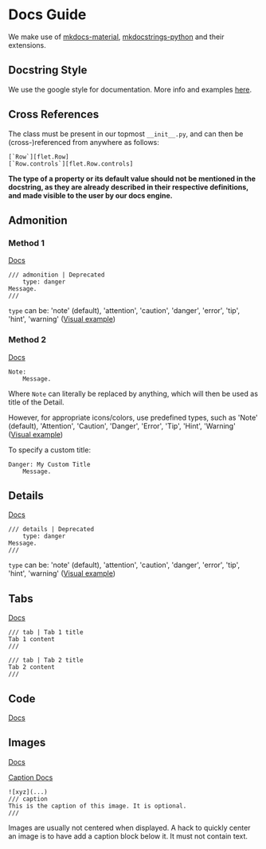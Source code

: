 # Docs Guide

We make use of [mkdocs-material](https://squidfunk.github.io/mkdocs-material/reference/), [mkdocstrings-python](https://mkdocstrings.github.io/python/) and their extensions.

## Docstring Style

We use the google style for documentation. More info and examples [here](https://sphinxcontrib-napoleon.readthedocs.io/en/latest/example_google.html).

## Cross References

The class must be present in our topmost `__init__.py`, and can then be (cross-)referenced from anywhere as follows:
```
[`Row`][flet.Row]
[`Row.controls`][flet.Row.controls]
```

**The type of a property or its default value should not be mentioned in the docstring, as they are already described
in their respective definitions, and made visible to the user by our docs engine.**

## Admonition

### Method 1

[Docs](https://facelessuser.github.io/pymdown-extensions/extensions/blocks/plugins/admonition/)

```
/// admonition | Deprecated
    type: danger
Message.
///
```

`type` can be: 'note' (default), 'attention', 'caution', 'danger', 'error', 'tip', 'hint', 'warning'
 ([Visual example](https://squidfunk.github.io/mkdocs-material/reference/admonitions/#supported-types))

 ### Method 2

[Docs](https://mkdocstrings.github.io/griffe/reference/docstrings/#google-syntax)

```
Note:
    Message.
```

Where `Note` can literally be replaced by anything, which will then be used as title of the Detail.

However, for appropriate icons/colors, use predefined types, such as 'Note' (default), 'Attention', 'Caution', 'Danger', 'Error', 'Tip', 'Hint', 'Warning' ([Visual example](https://squidfunk.github.io/mkdocs-material/reference/admonitions/#supported-types))

To specify a custom title:
```
Danger: My Custom Title
    Message.
```

## Details

[Docs](https://facelessuser.github.io/pymdown-extensions/extensions/blocks/plugins/details/)

```
/// details | Deprecated
    type: danger
Message.
///
```

`type` can be: 'note' (default), 'attention', 'caution', 'danger', 'error', 'tip', 'hint', 'warning'
 ([Visual example](https://squidfunk.github.io/mkdocs-material/reference/admonitions/#supported-types))

## Tabs

[Docs](https://facelessuser.github.io/pymdown-extensions/extensions/blocks/plugins/tab/)

```
/// tab | Tab 1 title
Tab 1 content
///

/// tab | Tab 2 title
Tab 2 content
///
```

## Code

[Docs](https://squidfunk.github.io/mkdocs-material/reference/code-blocks/)

## Images

[Docs](https://blueswen.github.io/mkdocs-glightbox/)

[Caption Docs](https://facelessuser.github.io/pymdown-extensions/extensions/blocks/plugins/caption/)

```
![xyz](...)
/// caption
This is the caption of this image. It is optional.
///
```

Images are usually not centered when displayed. A hack to quickly center an image is to have add a caption block below it. It must not contain text.
